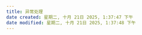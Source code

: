 ```yaml
---
title: 异常处理
date created: 星期二, 十月 21日 2025, 1:37:47 下午
date modified: 星期二, 十月 21日 2025, 1:37:48 下午
---
```

